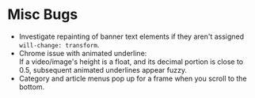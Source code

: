 # Misc Bugs
- Investigate repainting of banner text elements if they aren't assigned `will-change: transform`.
- Chrome issue with animated underline:  
  If a video/image's height is a float, and its decimal portion is close to 0.5, subsequent animated underlines appear fuzzy.
- Category and article menus pop up for a frame when you scroll to the bottom.